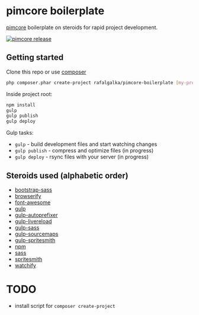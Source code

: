 # pimcore boilerplate

[pimcore](http://www.pimcore.org) boilerplate on steroids for rapid project development.

[![pimcore release](https://img.shields.io/packagist/v/rafalgalka/pimcore-boilerplate.svg?style=flat)](https://packagist.org/packages/rafalgalka/pimcore-boilerplate)

## Getting started

Clone this repo or use [composer](https://getcomposer.org/download/)
```sh
php composer.phar create-project rafalgalka/pimcore-boilerplate [my-project] dev-master
```

Inside project root:
```sh
npm install
gulp
gulp publish
gulp deploy
```

Gulp tasks:
 * ```gulp``` - build development files and start watching changes
 * ```gulp publish``` - compress and optimize files (in progress)
 * ```gulp deploy``` - rsync files with your server (in progress)

## Steroids used (alphabetic order)
 * [bootstrap-sass](https://github.com/twbs/bootstrap-sass)
 * [browserify](https://github.com/substack/node-browserify)
 * [font-awesome](https://github.com/FortAwesome/Font-Awesome)
 * [gulp](https://github.com/gulpjs/gulp)
 * [gulp-autoprefixer](https://github.com/sindresorhus/gulp-autoprefixer)
 * [gulp-livereload](https://github.com/vohof/gulp-livereload)
 * [gulp-sass](https://github.com/dlmanning/gulp-sass)
 * [gulp-sourcemaps](https://github.com/floridoo/gulp-sourcemaps)
 * [gulp-spritesmith](https://github.com/twolfson/gulp.spritesmith)
 * [npm](https://www.npmjs.com/)
 * [sass](http://sass-lang.com/)
 * [spritesmith](https://github.com/Ensighten/spritesmith)
 * [watchify](https://github.com/substack/watchify)

# TODO
 * install script for ```composer create-project```
